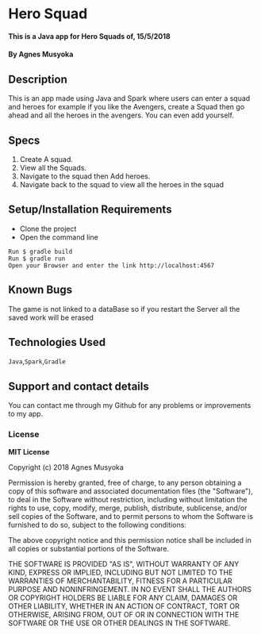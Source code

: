 # Hero Squad 
#### This is a Java app for Hero Squads of, 15/5/2018
#### By **Agnes Musyoka**
## Description
This is an app made using Java and Spark where users can enter a squad and heroes for example if you like the Avengers, create a Squad then go ahead and all the heroes in the avengers. You can even add yourself.
## Specs
1. Create A squad.
2. View all the Squads.
3. Navigate to the squad then Add heroes.
4. Navigate back to the squad to view all the heroes in the squad 
## Setup/Installation Requirements
* Clone the project 
* Open the command line
```
Run $ gradle build
Run $ gradle run
Open your Browser and enter the link http://localhost:4567
```
## Known Bugs
The game is not linked to a dataBase so if you restart the Server all the saved work will be erased
## Technologies Used
` Java `,`Spark`,`Gradle`
## Support and contact details
You can contact me through my Github for any problems or improvements to my app.
### License
**MIT License**

Copyright (c) 2018 Agnes Musyoka

Permission is hereby granted, free of charge, to any person obtaining a copy
of this software and associated documentation files (the "Software"), to deal
in the Software without restriction, including without limitation the rights
to use, copy, modify, merge, publish, distribute, sublicense, and/or sell
copies of the Software, and to permit persons to whom the Software is
furnished to do so, subject to the following conditions:

The above copyright notice and this permission notice shall be included in all
copies or substantial portions of the Software.

THE SOFTWARE IS PROVIDED "AS IS", WITHOUT WARRANTY OF ANY KIND, EXPRESS OR
IMPLIED, INCLUDING BUT NOT LIMITED TO THE WARRANTIES OF MERCHANTABILITY,
FITNESS FOR A PARTICULAR PURPOSE AND NONINFRINGEMENT. IN NO EVENT SHALL THE
AUTHORS OR COPYRIGHT HOLDERS BE LIABLE FOR ANY CLAIM, DAMAGES OR OTHER
LIABILITY, WHETHER IN AN ACTION OF CONTRACT, TORT OR OTHERWISE, ARISING FROM,
OUT OF OR IN CONNECTION WITH THE SOFTWARE OR THE USE OR OTHER DEALINGS IN THE
SOFTWARE.
